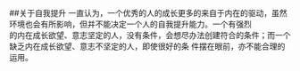 ##关于自我提升
     一直认为，一个优秀的人的成长更多的来自于内在的驱动，虽然环境也会有所影响，但并不能决定一个人的自我提升能力。一个有强烈  
     的内在成长欲望、意志坚定的人，没有条件，会想尽办法创建符合的条件；而一个缺乏内在成长欲望、意志不坚定的人，即使很好的条                   件摆在眼前，亦不能合理的运用。
